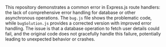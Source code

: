 This repository demonstrates a common error in Express.js route handlers: the lack of comprehensive error handling for database or other asynchronous operations. The `bug.js` file shows the problematic code, while `bugSolution.js` provides a corrected version with improved error handling.  The issue is that a database operation to fetch user details could fail, and the original code does not gracefully handle this failure, potentially leading to unexpected behavior or crashes.